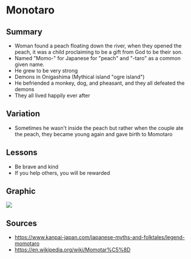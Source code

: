# Monotaro

## Summary

- Woman found a peach floating down the river, when they opened the peach, it was a child proclaiming to be a gift from God to be their son.
- Named "Momo-" for Japanese for "peach" and "-taro" as a common given name.
- He grew to be very strong
- Demons in Onigashima (Mythical island "ogre island")
- He befriended a monkey, dog, and pheasant, and they all defeated the demons
- They all lived happily ever after

## Variation

- Sometimes he wasn't inside the peach but rather when the couple ate the peach, they became young again and gave birth to Momotaro

## Lessons

- Be brave and kind
- If you help others, you will be rewarded

## Graphic

![](https://www.kanpai-japan.com/sites/default/files/styles/big_header_lg/public/uploads/2021/07/legende-momotaro.jpg)

## Sources

- <https://www.kanpai-japan.com/japanese-myths-and-folktales/legend-momotaro>
- <https://en.wikipedia.org/wiki/Momotar%C5%8D>
